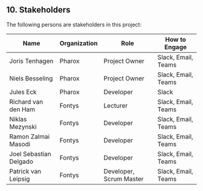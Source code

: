 ## 10. Stakeholders

The following persons are stakeholders in this project:

| Name                   | Organization | Role                    | How to Engage       |
|------------------------|--------------|-------------------------|---------------------|
| Joris Tenhagen         | Pharox       | Project Owner           | Slack, Email, Teams |
| Niels Besseling        | Pharox       | Project Owner           | Slack, Email, Teams |
| Jules Eck              | Pharox       | Developer               | Slack               |
| Richard van den Ham    | Fontys       | Lecturer                | Slack, Email, Teams |
| Niklas Mezynski        | Fontys       | Developer               | Slack, Email, Teams |
| Ramon Zalmai Masodi    | Fontys       | Developer               | Slack, Email, Teams |
| Joel Sebastian Delgado | Fontys       | Developer               | Slack, Email, Teams |
| Patrick van Leipsig    | Fontys       | Developer, Scrum Master | Slack, Email, Teams |
